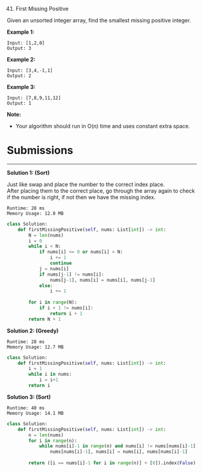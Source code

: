 41. First Missing Positive

Given an unsorted integer array, find the smallest missing positive integer.

**Example 1:**
```
Input: [1,2,0]
Output: 3
```

**Example 2:**
```
Input: [3,4,-1,1]
Output: 2
```

**Example 3:**
```
Input: [7,8,9,11,12]
Output: 1
```
**Note:**

* Your algorithm should run in O(n) time and uses constant extra space.

# Submissions
---
**Solution 1: (Sort)**

Just like swap and place the number to the correct index place.  
After placing them to the correct place, go through the array again to check if the number is right, if not then we have the missing index.
```
Runtime: 28 ms
Memory Usage: 12.8 MB
```
```python
class Solution:
    def firstMissingPositive(self, nums: List[int]) -> int:
        N = len(nums)
        i = 0
        while i < N:
            if nums[i] <= 0 or nums[i] > N:
                i += 1
                continue
            j = nums[i]
            if nums[j-1] != nums[i]:
                nums[j-1], nums[i] = nums[i], nums[j-1]
            else:
                i += 1
        
        for i in range(N):
            if i + 1 != nums[i]:
                return i + 1
        return N + 1
```

**Solution 2: (Greedy)**
```
Runtime: 28 ms
Memory Usage: 12.7 MB
```
```python
class Solution:
    def firstMissingPositive(self, nums: List[int]) -> int:
        i = 1
        while i in nums:
            i = i+1
        return i
```

**Solution 3: (Sort)**
```
Runtime: 40 ms
Memory Usage: 14.1 MB
```
```python
class Solution:
    def firstMissingPositive(self, nums: List[int]) -> int:
        n = len(nums)
        for i in range(n):
            while nums[i]-1 in range(n) and nums[i] != nums[nums[i]-1]:
                nums[nums[i]-1], nums[i] = nums[i], nums[nums[i]-1]
                
        return ([i == nums[i]-1 for i in range(n)] + [0]).index(False) + 1  
```